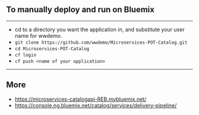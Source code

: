 ## To manually deploy and run on Bluemix
---
* cd to a directory you want the application in, and substitute your user name for wwdemo.
* ```git clone https://github.com/wwdemo/Microservices-POT-Catalog.git```
* `cd Microservices-POT-Catalog`
* `cf login`
* `cf push <name of your application>`

---
## More

* https://microservices-catalogapi-REB.mybluemix.net/
* https://console.ng.bluemix.net/catalog/services/delivery-pipeline/


